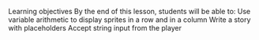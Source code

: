 Learning objectives
By the end of this lesson, students will be able to:
Use variable arithmetic to display sprites in a row and in a column
Write a story with placeholders
Accept string input from the player
